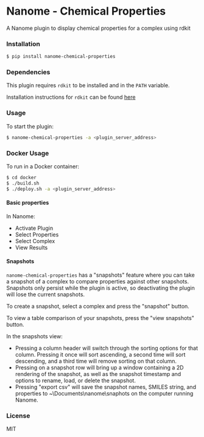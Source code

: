 # Nanome - Chemical Properties

A Nanome plugin to display chemical properties for a complex using rdkit

### Installation

```sh
$ pip install nanome-chemical-properties
```

### Dependencies

This plugin requires `rdkit` to be installed and in the `PATH` variable.

Installation instructions for `rdkit` can be found [here](http://www.rdkit.org/docs/Install.html)

### Usage

To start the plugin:

```sh
$ nanome-chemical-properties -a <plugin_server_address>
```

### Docker Usage

To run in a Docker container:

```sh
$ cd docker
$ ./build.sh
$ ./deploy.sh -a <plugin_server_address>
```

#### Basic properties

In Nanome:

- Activate Plugin
- Select Properties
- Select Complex
- View Results

#### Snapshots

`nanome-chemical-properties` has a "snapshots" feature where you can take a snapshot of a complex to compare properties against other snapshots. Snapshots only persist while the plugin is active, so deactivating the plugin will lose the current snapshots.

To create a snapshot, select a complex and press the "snapshot" button.

To view a table comparison of your snapshots, press the "view snapshots" button.

In the snapshots view:

- Pressing a column header will switch through the sorting options for that column. Pressing it once will sort ascending, a second time will sort descending, and a third time will remove sorting on that column.
- Pressing on a snapshot row will bring up a window containing a 2D rendering of the snapshot, as well as the snapshot timestamp and options to rename, load, or delete the snapshot.
- Pressing "export csv" will save the snapshot names, SMILES string, and properties to ~\Documents\nanome\snaphots on the computer running Nanome.

### License

MIT
